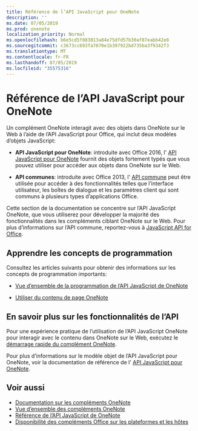 ```yaml
---
title: Référence de l’API JavaScript pour OneNote
description: ''
ms.date: 07/05/2019
ms.prod: onenote
localization_priority: Normal
ms.openlocfilehash: b6e5cd5f083013a84e75dfd57b30af87eabb42e8
ms.sourcegitcommit: c3673cc693fa7070e1b397922bd735ba3f9342f3
ms.translationtype: MT
ms.contentlocale: fr-FR
ms.lasthandoff: 07/05/2019
ms.locfileid: "35575316"
---
```

# <a name="onenote-javascript-api-overview"></a>Référence de l’API JavaScript pour OneNote

Un complément OneNote interagit avec des objets dans OneNote sur le Web à l’aide de l’API JavaScript pour Office, qui inclut deux modèles d’objets JavaScript:

* **API JavaScript pour OneNote**: introduite avec Office 2016, l' [API JavaScript pour OneNote](/javascript/api/onenote) fournit des objets fortement typés que vous pouvez utiliser pour accéder aux objets dans OneNote sur le Web. 

* **API communes**: introduite avec Office 2013, l' [API commune](/javascript/api/office) peut être utilisée pour accéder à des fonctionnalités telles que l’interface utilisateur, les boîtes de dialogue et les paramètres client qui sont communs à plusieurs types d’applications Office.

Cette section de la documentation se concentre sur l’API JavaScript OneNote, que vous utiliserez pour développer la majorité des fonctionnalités dans les compléments ciblant OneNote sur le Web. Pour plus d’informations sur l’API commune, reportez-vous à [JavaScript API for Office](../javascript-api-for-office.md). 

## <a name="learn-programming-concepts"></a>Apprendre les concepts de programmation

Consultez les articles suivants pour obtenir des informations sur les concepts de programmation importants:

- [Vue d’ensemble de la programmation de l’API JavaScript de OneNote](../../onenote/onenote-add-ins-programming-overview.md)

- [Utiliser du contenu de page OneNote](../../onenote/onenote-add-ins-page-content.md)

## <a name="learn-about-api-capabilities"></a>En savoir plus sur les fonctionnalités de l’API

Pour une expérience pratique de l’utilisation de l’API JavaScript OneNote pour interagir avec le contenu dans OneNote sur le Web, exécutez le [démarrage rapide du complément OneNote](../../quickstarts/onenote-quickstart.md). 

Pour plus d’informations sur le modèle objet de l’API JavaScript pour OneNote, voir la documentation de référence de l' [API JavaScript pour OneNote](/javascript/api/onenote).

## <a name="see-also"></a>Voir aussi

- [Documentation sur les compléments OneNote](../../onenote/index.md)
- [Vue d’ensemble des compléments OneNote](../../onenote/onenote-add-ins-programming-overview.md)
- [Référence de l’API JavaScript de OneNote](/javascript/api/onenote)
- [Disponibilité des compléments Office sur les plateformes et les hôtes](../../overview/office-add-in-availability.md)

